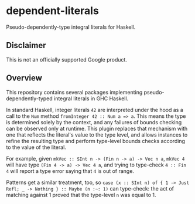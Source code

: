 # dependent-literals

Pseudo-dependently-type integral literals for Haskell.

## Disclaimer

This is not an officially supported Google product.

## Overview

This repository contains several packages implementing pseudo-dependently-typed
integral literals in GHC Haskell.

In standard Haskell, integer literals `42` are interpreted under the hood as a
call to the `Num` method `fromInteger 42 :: Num a => a`.  This means the type is
determined solely by the context, and any failures of bounds checking can be
observed only at runtime.  This plugin replaces that mechanism with one that
reflects the literal's value to the type level, and allows instances to refine
the resulting type and perform type-level bounds checks according to the value
of the literal.

For example, given `mkVec :: SInt n -> (Fin n -> a) -> Vec n a`, `mkVec 4` will
have type `(Fin 4 -> a) -> Vec 4 a`, and trying to type-check `4 :: Fin 4` will
report a type error saying that `4` is out of range.

Patterns get a similar treatment, too, so `case (x :: SInt n) of { 1 -> Just
Refl; _ -> Nothing } :: Maybe (n :~: 1)` can type-check: the act of matching
against 1 proved that the type-level `n` was equal to 1.
